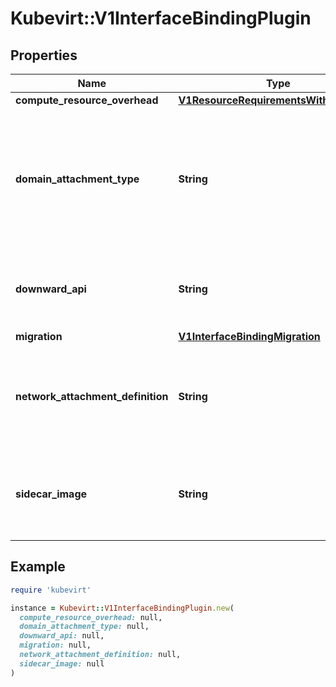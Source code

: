 # Kubevirt::V1InterfaceBindingPlugin

## Properties

| Name | Type | Description | Notes |
| ---- | ---- | ----------- | ----- |
| **compute_resource_overhead** | [**V1ResourceRequirementsWithoutClaims**](V1ResourceRequirementsWithoutClaims.md) |  | [optional] |
| **domain_attachment_type** | **String** | DomainAttachmentType is a standard domain network attachment method kubevirt supports. Supported values: \&quot;tap\&quot;, \&quot;managedTap\&quot; (since v1.4). The standard domain attachment can be used instead or in addition to the sidecarImage. version: 1alphav1 | [optional] |
| **downward_api** | **String** | DownwardAPI specifies what kind of data should be exposed to the binding plugin sidecar. Supported values: \&quot;device-info\&quot; version: v1alphav1 | [optional] |
| **migration** | [**V1InterfaceBindingMigration**](V1InterfaceBindingMigration.md) |  | [optional] |
| **network_attachment_definition** | **String** | NetworkAttachmentDefinition references to a NetworkAttachmentDefinition CR object. Format: &lt;name&gt;, &lt;namespace&gt;/&lt;name&gt;. If namespace is not specified, VMI namespace is assumed. version: 1alphav1 | [optional] |
| **sidecar_image** | **String** | SidecarImage references a container image that runs in the virt-launcher pod. The sidecar handles (libvirt) domain configuration and optional services. version: 1alphav1 | [optional] |

## Example

```ruby
require 'kubevirt'

instance = Kubevirt::V1InterfaceBindingPlugin.new(
  compute_resource_overhead: null,
  domain_attachment_type: null,
  downward_api: null,
  migration: null,
  network_attachment_definition: null,
  sidecar_image: null
)
```

